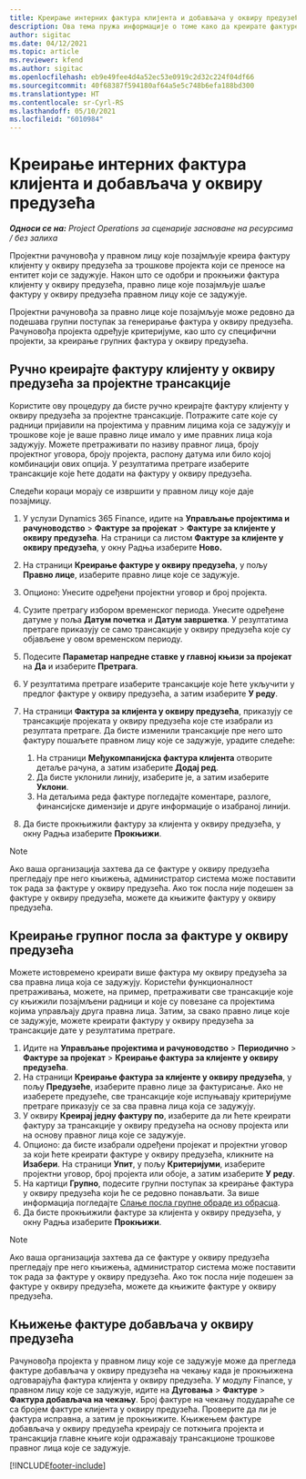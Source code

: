 ```yaml
---
title: Креирање интерних фактура клијента и добављача у оквиру предузећа
description: Ова тема пружа информације о томе како да креирате фактуре клијента и добављача у оквиру предузећима.
author: sigitac
ms.date: 04/12/2021
ms.topic: article
ms.reviewer: kfend
ms.author: sigitac
ms.openlocfilehash: eb9e49fee4d4a52ec53e0919c2d32c224f04df66
ms.sourcegitcommit: 40f68387f594180af64a5e5c748b6efa188bd300
ms.translationtype: HT
ms.contentlocale: sr-Cyrl-RS
ms.lasthandoff: 05/10/2021
ms.locfileid: "6010984"
---
```

# <a name="create-intercompany-customer-and-vendor-invoices"></a>Креирање интерних фактура клијента и добављача у оквиру предузећа

_**Односи се на:** Project Operations за сценарије засноване на ресурсима / без залиха_

Пројектни рачуновођа у правном лицу које позајмљује креира фактуру клијенту у оквиру предузећа за трошкове пројекта који се преносе на ентитет који се задужује. Након што се одобри и прокњижи фактура клијенту у оквиру предузећа, правно лице које позајмљује шаље фактуру у оквиру предузећа правном лицу које се задужује.

Пројектни рачуновођа за правно лице које позајмљује може редовно да подешава групни поступак за генерирање фактура у оквиру предузећа. Рачуновођа пројекта одређује критеријуме, као што су специфични пројекти, за креирање групних фактура у оквиру предузећа.

## <a name="manually-create-an-intercompany-customer-invoice-for-project-transactions"></a>Ручно креирајте фактуру клијенту у оквиру предузећа за пројектне трансакције 

Користите ову процедуру да бисте ручно креирајте фактуру клијенту у оквиру предузећа за пројектне трансакције. Потражите сате које су радници пријавили на пројектима у правним лицима која се задужују и трошкове које је ваше правно лице имало у име правних лица која задужују. Можете претраживати по називу правног лица, броју пројектног уговора, броју пројекта, распону датума или било којој комбинацији ових опција. У резултатима претраге изаберите трансакције које ћете додати на фактуру у оквиру предузећа. 

Следећи кораци морају се извршити у правном лицу које даје позајмицу. 

1. У услузи Dynamics 365 Finance, идите на **Управљање пројектима и рачуноводство** > **Фактуре за пројекат** > **Фактуре за клијенте у оквиру предузећа**. На страници са листом **Фактуре за клијенте у оквиру предузећа**, у окну Радња изаберите **Ново.**
2. На страници **Креирање фактуре у оквиру предузећа**, у пољу **Правно лице**, изаберите правно лице које се задужује.
3. Опционо: Унесите одређени пројектни уговор и број пројекта.
4. Сузите претрагу избором временског периода. Унесите одређене датуме у поља **Датум почетка** и **Датум завршетка**. У резултатима претраге приказују се само трансакције у оквиру предузећа које су објављене у овом временском периоду.
5. Подесите **Параметар напредне ставке у главној књизи за пројекат** на **Да** и изаберите **Претрага**.
6. У резултатима претраге изаберите трансакције које ћете укључити у предлог фактуре у оквиру предузећа, а затим изаберите **У реду**.
7. На страници **Фактура за клијента у оквиру предузећа**, приказују се трансакције пројеката у оквиру предузећа које сте изабрали из резултата претраге. Да бисте изменили трансакције пре него што фактуру пошаљете правном лицу које се задужује, урадите следеће:
  
    1. На страници **Међукомпанијска фактура клијента** отворите детаље рачуна, а затим изаберите **Додај ред**.
    2. Да бисте уклонили линију, изаберите је, а затим изаберите **Уклони**.
    3. На детаљима реда фактуре погледајте коментаре, разлоге, финансијске димензије и друге информације о изабраној линији.
    
8. Да бисте прокњижили фактуру за клијента у оквиру предузећа, у окну Радња изаберите **Прокњижи**.

> [!NOTE]
> Ако ваша организација захтева да се фактуре у оквиру предузећа прегледају пре него књижења, администратор система може поставити ток рада за фактуре у оквиру предузећа. Ако ток посла није подешен за фактуре у оквиру предузећа, можете да књижите фактуру у оквиру предузећа.

## <a name="create-a-batch-job-for-intercompany-invoices"></a>Креирање групног посла за фактуре у оквиру предузећа

Можете истовремено креирати више фактура му оквиру предузећа за сва правна лица која се задужују. Користећи функционалност претраживања, можете, на пример, претраживати све трансакције које су књижили позајмљени радници и које су повезане са пројектима којима управљају друга правна лица. Затим, за свако правно лице које се задужује, можете креирати фактуру у оквиру предузећа за трансакције дате у резултатима претраге.

1. Идите на **Управљање пројектима и рачуноводство** > **Периодично** > **Фактуре за пројекат** > **Креирање фактура за клијенте у оквиру предузећа**.
2. На страници **Креирање фактура за клијенте у оквиру предузећа**, у пољу **Предузеће**, изаберите правно лице за фактурисање. Ако не изаберете предузеће, све трансакције које испуњавају критеријуме претраге приказују се за сва правна лица која се задужују.
3. У оквиру **Креирај једну фактуру по**, изаберите да ли ћете креирати фактуру за трансакције у оквиру предузећа на основу пројекта или на основу правног лица које се задужује.
4. Опционо: да бисте изабрали одређени пројекат и пројектни уговор за који ћете креирати фактуре у оквиру предузећа, кликните на **Изабери**. На страници **Упит**, у пољу **Критеријуми**, изаберите пројектни уговор, број пројекта или обоје, а затим изаберите **У реду**.
5. На картици **Групно**, подесите групни поступак за креирање фактура у оквиру предузећа који ће се редовно понављати. За више информација погледајте [Слање посла групне обраде из обрасца](/dynamicsax-2012/appuser-itpro/submit-a-batch-processing-job-from-a-form).
6. Да бисте прокњижили фактуре за клијента у оквиру предузећа, у окну Радња изаберите **Прокњижи**.

> [!NOTE]
> Ако ваша организација захтева да се фактуре у оквиру предузећа прегледају пре него књижења, администратор система може поставити ток рада за фактуре у оквиру предузећа. Ако ток посла није подешен за фактуре у оквиру предузећа, можете да књижите фактуре у оквиру предузећа.

## <a name="post-the-intercompany-vendor-invoice"></a>Књижење фактуре добављача у оквиру предузећа

Рачуновођа пројекта у правном лицу које се задужује може да прегледа фактуре добављача у оквиру предузећа на чекању када је прокњижена одговарајућа фактура клијента у оквиру предузећа. У модулу Finance, у правном лицу које се задужује, идите на **Дуговања** > **Фактуре** > **Фактура добављача на чекању**. Број фактуре на чекању подудараће се са бројем фактуре клијента у оквиру предузећа. Проверите да ли је фактура исправна, а затим је прокњижите. Књижењем фактуре добављача у оквиру предузећа креирају се поткњига пројекта и трансакција главне књиге који одражавају трансакционе трошкове правног лица које се задужује.


[!INCLUDE[footer-include](../includes/footer-banner.md)]
